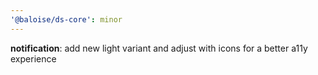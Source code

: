 ```yaml
---
'@baloise/ds-core': minor
---
```


**notification**: add new light variant and adjust with icons for a better a11y experience

